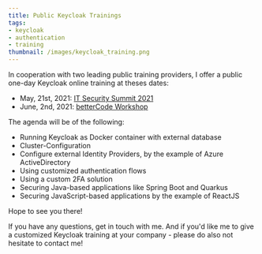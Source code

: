 ```yaml
---
title: Public Keycloak Trainings
tags:
- keycloak
- authentication
- training
thumbnail: /images/keycloak_training.png
---
```


In cooperation with two leading public training providers, I offer a public one-day Keycloak online training at theses dates:

* May, 21st, 2021: [IT Security Summit 2021](https://it-security-summit.de/it-security-summit/authentifizierung-einfach-und-sicher-gemacht-mit-keycloak-teil-1/)
* June, 2nd, 2021: [betterCode Workshop](https://api.bettercode.eu/lecture_compact1.php?id=12885&source=0)

The agenda will be of the following:

* Running Keycloak as Docker container with external database
* Cluster-Configuration
* Configure external Identity Providers, by the example of Azure ActiveDirectory
* Using customized authentication flows
* Using a custom 2FA solution
* Securing Java-based applications like Spring Boot and Quarkus
* Securing JavaScript-based applications by the example of ReactJS

Hope to see you there!

If you have any questions, get in touch with me.
And if you'd like me to give a customized Keycloak training at your company - please do also not hesitate to contact me!
